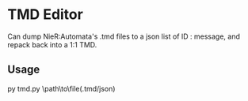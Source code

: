 # TMD Editor
Can dump NieR:Automata's .tmd files to a json list of ID : message, and repack back into a 1:1 TMD.

## Usage
py tmd.py \path\to\file(.tmd/json)